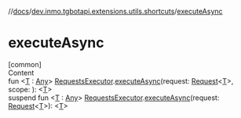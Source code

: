 //[docs](../../index.md)/[dev.inmo.tgbotapi.extensions.utils.shortcuts](index.md)/[executeAsync](execute-async.md)



# executeAsync  
[common]  
Content  
fun <[T](execute-async.md) : [Any](https://kotlinlang.org/api/latest/jvm/stdlib/kotlin/-any/index.html)> [RequestsExecutor](../dev.inmo.tgbotapi.bot/-requests-executor/index.md).[executeAsync](execute-async.md)(request: [Request](../dev.inmo.tgbotapi.requests.abstracts/-request/index.md)<[T](execute-async.md)>, scope: ): <[T](execute-async.md)>  
suspend fun <[T](execute-async.md) : [Any](https://kotlinlang.org/api/latest/jvm/stdlib/kotlin/-any/index.html)> [RequestsExecutor](../dev.inmo.tgbotapi.bot/-requests-executor/index.md).[executeAsync](execute-async.md)(request: [Request](../dev.inmo.tgbotapi.requests.abstracts/-request/index.md)<[T](execute-async.md)>): <[T](execute-async.md)>  



